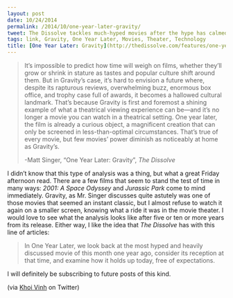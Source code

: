 ```yaml
---
layout: post
date: 10/24/2014
permalink: /2014/10/one-year-later-gravity/
tweet: The Dissolve tackles much-hyped movies after the hype has calmed down.
tags: link, Gravity, One Year Later, Movies, Theater, Technology
title: [One Year Later: Gravity](http://thedissolve.com/features/one-year-later/799-one-year-later-gravity/)
---
```


<blockquote>
  <p>It’s impossible to predict how time will weigh on films, whether they’ll grow or shrink in stature as tastes and popular culture shift around them. But in Gravity’s case, it’s hard to envision a future where, despite its rapturous reviews, overwhelming buzz, enormous box office, and trophy case full of awards, it becomes a hallowed cultural landmark. That’s because Gravity is first and foremost a shining example of what a theatrical viewing experience can be—and it’s no longer a movie you can watch in a theatrical setting. One year later, the film is already a curious object, a magnificent creation that can only be screened in less-than-optimal circumstances. That’s true of every movie, but few movies’ power diminish as noticeably at home as Gravity’s.</p>
  
  <p>-Matt Singer, &#8220;One Year Later: Gravity&#8221;, <em>The Dissolve</em></p>
</blockquote>

<p>I didn&#8217;t know that this type of analysis was a thing, but what a great Friday afternoon read. There are a few films that seem to stand the test of time in many ways: <em>2001: A Space Odyssey</em> and <em>Jurassic Park</em> come to mind immediately. Gravity, as Mr. Singer discusses quite astutely was one of those movies that seemed an instant classic, but I almost refuse to watch it again on a smaller screen, knowing what a ride it was in the movie theater. I would love to see what the analysis looks like after five or ten or more years from its release. Either way, I like the idea that <em>The Dissolve</em> has with this line of articles:</p>

<blockquote>
  <p>In One Year Later, we look back at the most hyped and heavily discussed movie of this month one year ago, consider its reception at that time, and examine how it holds up today, free of expectations.</p>
</blockquote>

<p>I will definitely be subscribing to future posts of this kind.</p>

<p>(via <a href="https://twitter.com/khoi/status/525680374475943936">Khoi Vinh</a> on Twitter)</p>